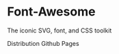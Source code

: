 # Font-Awesome
The iconic SVG, font, and CSS toolkit
<head>
  <link href="/your-path-to-fontawesome/css/all.css" rel="stylesheet"> <!--load all styles -->
</head>
<body>
  <i class="fas fa-user"></i> <!-- uses solid style -->
  <i class="far fa-user"></i> <!-- uses regular style -->
  <i class="fal fa-user"></i> <!-- uses light style -->
  <!--brand icon-->
  <i class="fab fa-github-square"></i> <!-- uses brands style -->
</body>

Distribution Github Pages
